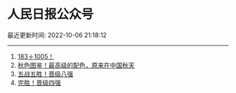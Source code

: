 # 人民日报公众号

最近更新时间: 2022-10-06 21:18:12

--- 
1. [183＋1005！](https://mp.weixin.qq.com/s/PhZjmgfzQ5PETAxQOmneLA) 
2. [秋色图鉴！最高级的配色，原来在中国秋天](https://mp.weixin.qq.com/s/Eg6BwN-C3sBoJN3fCmc5-A) 
3. [五战五胜！晋级八强](https://mp.weixin.qq.com/s/q3cbBEAievJoF1zkpNkOvw) 
4. [完胜！晋级四强](https://mp.weixin.qq.com/s/5eseL2wXwqSLdy3vbzU8AA) 
